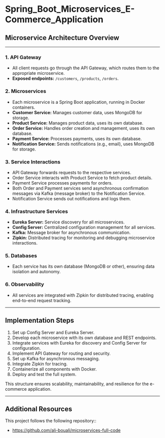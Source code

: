 # Spring_Boot_Microservices_E-Commerce_Application

## Microservice Architecture Overview

---

### 1. API Gateway

- All client requests go through the API Gateway, which routes them to the appropriate microservice.
- **Exposed endpoints:** `/customers`, `/products`, `/orders`.

### 2. Microservices

- Each microservice is a Spring Boot application, running in Docker containers.
- **Customer Service:** Manages customer data, uses MongoDB for storage.
- **Product Service:** Manages product data, uses its own database.
- **Order Service:** Handles order creation and management, uses its own database.
- **Payment Service:** Processes payments, uses its own database.
- **Notification Service:** Sends notifications (e.g., email), uses MongoDB for storage.

### 3. Service Interactions

- API Gateway forwards requests to the respective services.
- Order Service interacts with Product Service to fetch product details.
- Payment Service processes payments for orders.
- Both Order and Payment services send asynchronous confirmation messages via Kafka (message broker) to the Notification
  Service.
- Notification Service sends out notifications and logs them.

### 4. Infrastructure Services

- **Eureka Server:** Service discovery for all microservices.
- **Config Server:** Centralized configuration management for all services.
- **Kafka:** Message broker for asynchronous communication.
- **Zipkin:** Distributed tracing for monitoring and debugging microservice interactions.

### 5. Databases

- Each service has its own database (MongoDB or other), ensuring data isolation and autonomy.

### 6. Observability

- All services are integrated with Zipkin for distributed tracing, enabling end-to-end request tracking.

---

## Implementation Steps

1. Set up Config Server and Eureka Server.
2. Develop each microservice with its own database and REST endpoints.
3. Integrate services with Eureka for discovery and Config Server for configuration.
4. Implement API Gateway for routing and security.
5. Set up Kafka for asynchronous messaging.
6. Integrate Zipkin for tracing.
7. Containerize all components with Docker.
8. Deploy and test the full system.

This structure ensures scalability, maintainability, and resilience for the e-commerce application.

---

## Additional Resources

This project follows the following repository::

- https://github.com/ali-bouali/microservices-full-code
